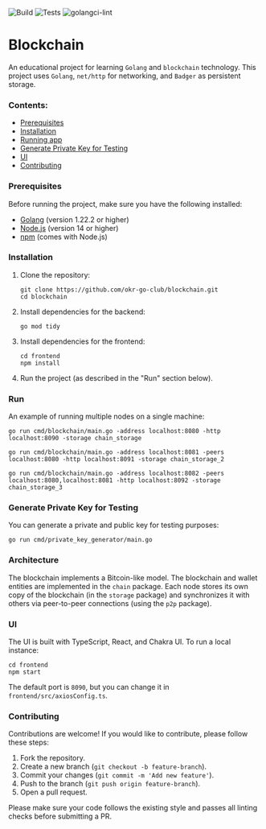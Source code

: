 ![Build](https://github.com/okr-go-club/blockchain/actions/workflows/go.yml/badge.svg)
![Tests](https://github.com/okr-go-club/blockchain/actions/workflows/go-test/badge.svg)
![golangci-lint](https://github.com/okr-go-club/blockchain/actions/workflows/golangci-lint.yml/badge.svg)

# Blockchain

An educational project for learning `Golang` and `blockchain` technology. This project uses `Golang`, `net/http` for networking, and `Badger` as persistent storage.

### Contents:

- [Prerequisites](#Prerequisites)
- [Installation](#Installation)
- [Running app](#Run)
- [Generate Private Key for Testing](#Generate-Private-Key-for-Testing)
- [UI](#UI)
- [Contributing](#Contributing)

### Prerequisites
Before running the project, make sure you have the following installed:
- [Golang](https://golang.org/doc/install) (version 1.22.2 or higher)
- [Node.js](https://nodejs.org/) (version 14 or higher)
- [npm](https://www.npmjs.com/get-npm) (comes with Node.js)

### Installation
1. Clone the repository:
    ```shell
    git clone https://github.com/okr-go-club/blockchain.git
    cd blockchain
    ```
2. Install dependencies for the backend:
    ```shell
    go mod tidy
    ```
3. Install dependencies for the frontend:
    ```shell
    cd frontend
    npm install
    ```
4. Run the project (as described in the "Run" section below).

### Run
An example of running multiple nodes on a single machine:
```shell
go run cmd/blockchain/main.go -address localhost:8080 -http localhost:8090 -storage chain_storage

go run cmd/blockchain/main.go -address localhost:8081 -peers localhost:8080 -http localhost:8091 -storage chain_storage_2

go run cmd/blockchain/main.go -address localhost:8082 -peers localhost:8080,localhost:8081 -http localhost:8092 -storage chain_storage_3
```

### Generate Private Key for Testing
You can generate a private and public key for testing purposes:
```shell
go run cmd/private_key_generator/main.go
```

### Architecture
The blockchain implements a Bitcoin-like model. The blockchain and wallet entities are implemented in the `chain` package. Each node stores its own copy of the blockchain (in the `storage` package) and synchronizes it with others via peer-to-peer connections (using the `p2p` package).

### UI
The UI is built with TypeScript, React, and Chakra UI. To run a local instance:
```shell
cd frontend
npm start
```

The default port is `8090`, but you can change it in `frontend/src/axiosConfig.ts`.

### Contributing
Contributions are welcome! If you would like to contribute, please follow these steps:

1. Fork the repository.
2. Create a new branch (`git checkout -b feature-branch`).
3. Commit your changes (`git commit -m 'Add new feature'`).
4. Push to the branch (`git push origin feature-branch`).
5. Open a pull request.

Please make sure your code follows the existing style and passes all linting checks before submitting a PR.

